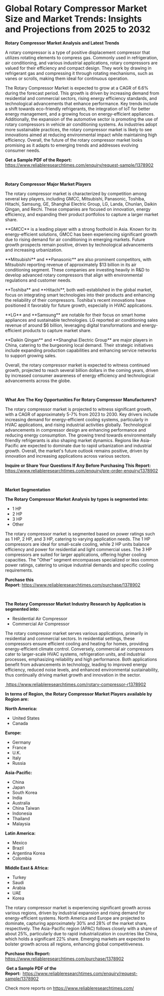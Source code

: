 <p><h1>Global Rotary Compressor Market Size and Market Trends: Insights and Projections from 2025 to 2032</h1></p><p><strong>Rotary Compressor Market Analysis and Latest Trends</strong></p>
<p><p>A rotary compressor is a type of positive displacement compressor that utilizes rotating elements to compress gas. Commonly used in refrigeration, air conditioning, and various industrial applications, rotary compressors are valued for their efficiency and compact design. They work by drawing in refrigerant gas and compressing it through rotating mechanisms, such as vanes or scrolls, making them ideal for continuous operation.</p><p>The Rotary Compressor Market is expected to grow at a CAGR of 6.6% during the forecast period. This growth is driven by increasing demand from residential and commercial sectors, rising energy efficiency standards, and technological advancements that enhance performance. Key trends include a shift towards eco-friendly refrigerants, the integration of IoT for better energy management, and a growing focus on energy-efficient appliances. Additionally, the expansion of the automotive sector is promoting the use of rotary compressors in vehicle air conditioning systems. As industries adopt more sustainable practices, the rotary compressor market is likely to see innovations aimed at reducing environmental impact while maintaining high efficiency. Overall, the future of the rotary compressor market looks promising as it adapts to emerging trends and addresses evolving consumer needs.</p></p>
<p><strong>Get a Sample PDF of the Report:&nbsp;</strong> <a href="https://www.reliableresearchtimes.com/enquiry/request-sample/1378902?utm_campaign=2722&utm_medium=2&utm_source=Github&utm_content=ia&utm_term=08042025&utm_id=rotary-compressor">https://www.reliableresearchtimes.com/enquiry/request-sample/1378902</a></p>
<p>&nbsp;</p>
<p><strong>Rotary Compressor Major Market Players</strong></p>
<p><p>The rotary compressor market is characterized by competition among several key players, including GMCC, Mitsubishi, Panasonic, Toshiba, Hitachi, Samsung, GE, Shanghai Electric Group, LG, Landa, Chunlan, Daikin Qingan, and Rechi. These companies are focused on innovation, energy efficiency, and expanding their product portfolios to capture a larger market share.</p><p>**GMCC** is a leading player with a strong foothold in Asia. Known for its energy-efficient solutions, GMCC has been experiencing significant growth due to rising demand for air conditioning in emerging markets. Future growth prospects remain positive, driven by technological advancements and increasing urbanization.</p><p>**Mitsubishi** and **Panasonic** are also prominent competitors, with Mitsubishi reporting revenue of approximately $13 billion in its air conditioning segment. These companies are investing heavily in R&D to develop advanced rotary compressors that align with environmental regulations and customer needs.</p><p>**Toshiba** and **Hitachi**, both well-established in the global market, focus on integrating smart technologies into their products and enhancing the reliability of their compressors. Toshiba's recent innovations have positioned it favorably for future growth, especially in HVAC applications.</p><p>**LG** and **Samsung** are notable for their focus on smart home appliances and sustainable technologies. LG reported air conditioning sales revenue of around $6 billion, leveraging digital transformations and energy-efficient products to capture market share.</p><p>**Daikin Qingan** and **Shanghai Electric Group** are major players in China, catering to the burgeoning local demand. Their strategic initiatives include expanding production capabilities and enhancing service networks to support growing sales.</p><p>Overall, the rotary compressor market is expected to witness continued growth, projected to reach several billion dollars in the coming years, driven by increased consumer awareness of energy efficiency and technological advancements across the globe.</p></p>
<p>&nbsp;</p>
<p><strong>What Are The Key Opportunities For Rotary Compressor Manufacturers?</strong></p>
<p><p>The rotary compressor market is projected to witness significant growth, with a CAGR of approximately 5-7% from 2023 to 2030. Key drivers include increasing demand for energy-efficient cooling systems, particularly in HVAC applications, and rising industrial activities globally. Technological advancements in compressor design are enhancing performance and reducing energy consumption. The growing trend towards environmentally friendly refrigerants is also shaping market dynamics. Regions like Asia-Pacific are expected to dominate due to rapid urbanization and industrial growth. Overall, the market's future outlook remains positive, driven by innovation and increasing applications across various sectors.</p></p>
<p><strong>Inquire or Share Your Questions If Any Before Purchasing This Report:</strong> <a href="https://www.reliableresearchtimes.com/enquiry/pre-order-enquiry/1378902?utm_campaign=2722&utm_medium=2&utm_source=Github&utm_content=ia&utm_term=08042025&utm_id=rotary-compressor">https://www.reliableresearchtimes.com/enquiry/pre-order-enquiry/1378902</a></p>
<p>&nbsp;</p>
<p><strong>Market Segmentation</strong></p>
<p><strong>The Rotary Compressor Market Analysis by types is segmented into:</strong></p>
<p><ul><li>1 HP</li><li>2 HP</li><li>3 HP</li><li>Other</li></ul></p>
<p><p>The rotary compressor market is segmented based on power ratings such as 1 HP, 2 HP, and 3 HP, catering to varying application needs. The 1 HP compressors are ideal for small-scale cooling, while 2 HP units balance efficiency and power for residential and light commercial uses. The 3 HP compressors are suited for larger applications, offering higher cooling capacities. The "Other" segment encompasses specialized or less common power ratings, catering to unique industrial demands and specific cooling requirements.</p></p>
<p><strong>Purchase this Report:&nbsp;</strong><a href="https://www.reliableresearchtimes.com/purchase/1378902?utm_campaign=2722&utm_medium=2&utm_source=Github&utm_content=ia&utm_term=08042025&utm_id=rotary-compressor">https://www.reliableresearchtimes.com/purchase/1378902</a></p>
<p>&nbsp;</p>
<p><strong>The Rotary Compressor Market Industry Research by Application is segmented into:</strong></p>
<p><ul><li>Residential Air Compressor</li><li>Commercial Air Compressor</li></ul></p>
<p><p>The rotary compressor market serves various applications, primarily in residential and commercial sectors. In residential settings, these compressors ensure efficient cooling and heating for homes, providing energy-efficient climate control. Conversely, commercial air compressors cater to larger-scale HVAC systems, refrigeration units, and industrial processes, emphasizing reliability and high performance. Both applications benefit from advancements in technology, leading to improved energy efficiency, reduced noise levels, and enhanced environmental sustainability, thus continually driving market growth and innovation in the sector.</p></p>
<p><a href="https://www.reliableresearchtimes.com/rotary-compressor-r1378902?utm_campaign=2722&utm_medium=2&utm_source=Github&utm_content=ia&utm_term=08042025&utm_id=rotary-compressor">&nbsp;https://www.reliableresearchtimes.com/rotary-compressor-r1378902</a></p>
<p><strong>In terms of Region, the Rotary Compressor Market Players available by Region are:</strong></p>
<p>
    <p> <strong> North America: </strong>
        <ul>
            <li>United States</li>
            <li>Canada</li>
        </ul>
        </p> 
    <p> <strong> Europe: </strong>
        <ul>
            <li>Germany</li>
            <li>France</li>
            <li>U.K.</li>
            <li>Italy</li>
            <li>Russia</li>
        </ul>
        </p> 
    <p> <strong> Asia-Pacific: </strong>
        <ul>
            <li>China</li>
            <li>Japan</li>
            <li>South Korea</li>
            <li>India</li>
            <li>Australia</li>
            <li>China Taiwan</li>
            <li>Indonesia</li>
            <li>Thailand</li>
            <li>Malaysia</li>
        </ul>
        </p> 
    <p> <strong> Latin America: </strong>
        <ul>
            <li>Mexico</li>
            <li>Brazil</li>
            <li>Argentina Korea</li>
            <li>Colombia</li>
        </ul>
        </p> 
    <p> <strong> Middle East & Africa: </strong>
        <ul>
            <li>Turkey</li>
            <li>Saudi</li>
            <li>Arabia</li>
            <li>UAE</li>
            <li>Korea</li>
        </ul>
    </p>
    </p>
<p><p>The rotary compressor market is experiencing significant growth across various regions, driven by industrial expansion and rising demand for energy-efficient systems. North America and Europe are projected to dominate, capturing approximately 30% and 28% of the market share, respectively. The Asia-Pacific region (APAC) follows closely with a share of about 25%, particularly due to rapid industrialization in countries like China, which holds a significant 22% share. Emerging markets are expected to bolster growth across all regions, enhancing global competitiveness.</p></p>
<p><strong>Purchase this Report: </strong><a href="https://www.reliableresearchtimes.com/purchase/1378902?utm_campaign=2722&utm_medium=2&utm_source=Github&utm_content=ia&utm_term=08042025&utm_id=rotary-compressor">https://www.reliableresearchtimes.com/purchase/1378902</a></p>
<p>&nbsp;<strong>Get a Sample PDF of the Report:&nbsp;&nbsp;</strong><a href="https://www.reliableresearchtimes.com/enquiry/request-sample/1378902?utm_campaign=2722&utm_medium=2&utm_source=Github&utm_content=ia&utm_term=08042025&utm_id=rotary-compressor">https://www.reliableresearchtimes.com/enquiry/request-sample/1378902</a></p>
<p><strong></strong></p>
<p>Check more reports on <a href="https://www.reliableresearchtimes.com/?utm_campaign=2722&utm_medium=2&utm_source=Github&utm_content=ia&utm_term=08042025&utm_id=rotary-compressor">https://www.reliableresearchtimes.com/</a></p>
